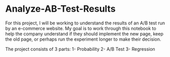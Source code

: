 # Analyze-AB-Test-Results

For this project, I will be working to understand the results of an A/B test run by an e-commerce website.
My goal is to work through this notebook to help the company understand if they should implement the new page, 
keep the old page, or perhaps run the experiment longer to make their decision.

The project consists of 3 parts:
1- Probability 
2- A/B Test
3- Regression 
